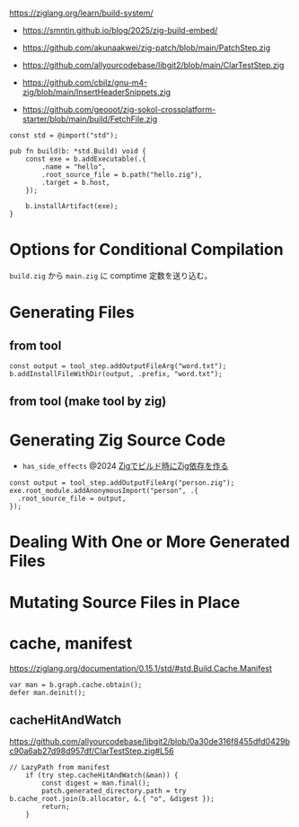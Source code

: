 https://ziglang.org/learn/build-system/

- https://smntin.github.io/blog/2025/zig-build-embed/

- https://github.com/akunaakwei/zig-patch/blob/main/PatchStep.zig
- https://github.com/allyourcodebase/libgit2/blob/main/ClarTestStep.zig
- https://github.com/cbilz/gnu-m4-zig/blob/main/InsertHeaderSnippets.zig
- https://github.com/geooot/zig-sokol-crossplatform-starter/blob/main/build/FetchFile.zig

```zig
const std = @import("std");

pub fn build(b: *std.Build) void {
    const exe = b.addExecutable(.{
        .name = "hello",
        .root_source_file = b.path("hello.zig"),
        .target = b.host,
    });

    b.installArtifact(exe);
}
```

# Options for Conditional Compilation

`build.zig` から `main.zig` に comptime 定数を送り込む。

# Generating Files

## from tool

```build.zig
const output = tool_step.addOutputFileArg("word.txt");
b.addInstallFileWithDir(output, .prefix, "word.txt");
```

## from tool (make tool by zig)

# Generating Zig Source Code

- `has_side_effects` @2024 [Zigでビルド時にZig依存を作る](https://zenn.dev/mkpoli/articles/620223f8054b03)

```build.zig
const output = tool_step.addOutputFileArg("person.zig");
exe.root_module.addAnonymousImport("person", .{
  .root_source_file = output,
});
```

# Dealing With One or More Generated Files

# Mutating Source Files in Place

# cache, manifest

https://ziglang.org/documentation/0.15.1/std/#std.Build.Cache.Manifest

```zig
var man = b.graph.cache.obtain();
defer man.deinit();
```

## cacheHitAndWatch

https://github.com/allyourcodebase/libgit2/blob/0a30de316f8455dfd0429bc90a6ab27d98d957df/ClarTestStep.zig#L56

```zig
// LazyPath from manifest
    if (try step.cacheHitAndWatch(&man)) {
        const digest = man.final();
        patch.generated_directory.path = try b.cache_root.join(b.allocator, &.{ "o", &digest });
        return;
    }
```
